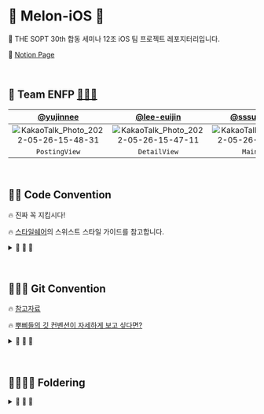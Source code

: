 # 🍈 Melon-iOS 🍈

🌈 THE SOPT 30th 합동 세미나 12조 iOS 팀 프로젝트 레포지터리입니다.

🌈 [Notion Page](https://www.notion.so/ENFP-iOS-13948c19a09f4290850f794950bad0c2)

<br>

## 🌈 Team ENFP [🦄🦄🦄](https://www.notion.so/ENFP-iOS-13948c19a09f4290850f794950bad0c2)

| [@yujinnee](https://github.com/yujinnee) | [@lee-euijin](https://github.com/lee-euijin) | [@sssua-0928](https://github.com/sssua-0928) |
| :---: | :---: | :---: |
| ![KakaoTalk_Photo_2022-05-26-15-48-31](https://user-images.githubusercontent.com/51031771/170434276-cbc9aaa8-f4a1-4dc8-befd-558c92f04f31.png)| ![KakaoTalk_Photo_2022-05-26-15-47-11](https://user-images.githubusercontent.com/51031771/170434375-39f2cafd-53e7-4a67-97a0-d37b47bf0eb3.png) |![KakaoTalk_Photo_2022-05-26-15-46-29](https://user-images.githubusercontent.com/51031771/170434415-5deb3bf1-7ac0-4b3b-af18-bb8b876ef1f6.png)|
|`PostingView`|`DetailView`|`MainView`|


    

<br>



## 🌈🌈 Code Convention

<aside>

🔥 진짜 꼭 지킵시다!

🔥 [스타일쉐어](https://github.com/StyleShare/swift-style-guide)의 스위스트 스타일 가이드를 참고합니다.
       
</aside>

<details>

<summary> 💬 💬 💬 </summary>
<div markdown="1">


### 1. 코드 레이아웃


#### 1-1. 공백

- 콜론(`:`)을 쓸 때에는 콜론의 오른쪽에만 공백을 둡니다.
    
    ```swift
    let names: [String: String]?
    ```
    

- 빈 줄은 딱 한 줄 정도만.. 너무 많은 빈 줄은 지양합니다.

#### 1-2. MARK 구문

- `MARK` 구문 위와 아래에는 공백이 필요합니다.
    
    ```swift
    // MARK: Layout
    
    override func layoutSubviews() {
      // doSomething()
    }
    
    // MARK: Actions
    
    override func menuButtonDidTap() {
      // doSomething()
    }
    ```
    

- `MARK` 구문의 순서는 아래와 같습니다.
    
    ```swift
    // MARK: - Properties
    
    // MARK: - Lifecycle
    
    override func viewDidLoad() {
        super.viewDidLoad()
    }
    
    // MARK: - Override Method UI + Layout
    
    override func configUI() {
        
    }
    
    override func setupAutoLayout() {
        
    }
    
    // MARK: - Custom Method
    
    // MARK: - @objc
    
    ```
    

- `Cell` 파일은 `// MARK: - Lifecycle` 대신 아래와 같습니다.
    
    ```swift
    // MARK: - Initializing
    
    override init(style: UITableViewCell.CellStyle, reuseIdentifier: String?) {
        super.init(style: style, reuseIdentifier: reuseIdentifier)
    }
    
    required convenience init?(coder aDecoder: NSCoder) {
        self.init(style: .default, reuseIdentifier: nil)
    }
    ```
    
- `Delegate`나 `Datasource`를 `extension`으로 빼줄 경우 위에 마크구문을 꼭 써줘야 합니다.
    
    ```swift
    // MARK: - UICollectionViewDelegate
    
    extension MainVC: UICollectionViewDelegate {
    
    ...
    
    }
    ```
    

#### 1-3. 임포트

- 모듈 임포트는 `알파벳 순`으로 정렬합니다.
- 내장 프레임워크를 먼저 임포트하고, 빈 줄로 구분하여 서드파티 프레임워크를 임포트합니다.
    
    ```swift
    import UIKit
    
    import SwiftyColor
    import SwiftyImage
    import Then
    import URLNavigator
    ```
    

<br>

### 2. 네이밍


#### 2-1. 액션 함수 네이밍

- `Action` 함수의 네이밍은 '주어 + 동사 + 목적어' 형태를 사용합니다.
    - **Tap(눌렀다 뗌)** 은  `.touchUpInside`에 대응하고,
    - **Press(누름)** 는  `.touchDown`에 대응합니다.
    - **will~** 은 특정 행위가 일어나기 직전이고, **did~** 는 특정 행위가 일어난 직후입니다.
    - **should~** 는 일반적으로 `Bool`을 반환하는 함수에 사용됩니다.
    
    
    ```
    func backButtonDidTap() {
      // ...
    }
    
    touchUpBackButton
    
    ```
    
<br>

### 3. 권장사항


#### 3-1. 변수 초기화

- 가능하다면 변수를 정의할 때 함께 초기화하도록 합니다.
- [Then](https://github.com/devxoul/Then) 라이브러리를 사용하면 초기화와 함께 속성을 지정할 수 있습니다.
    
    ```swift
    let label = UILabel().then {
      $0.textAlignment = .center
      $0.textColor = .black
      $0.text = "Hello, World!"
    }
    ```
    
    ```swift
    var job: String = "iOS Programmer"
    ```
    

#### 3-2. enum

- 상수를 정의할 때에는 `enum`를 만들어 비슷한 상수끼리 모아둡니다.
    
    재사용성과 유지보수 측면에서 큰 향상을 가져옵니다. 
    
    `struct` 대신 `enum`을 사용하는 이유는, 생성자가 제공되지 않는 자료형을 사용하기 위해서입니다.
    
- [CGFloatLiteral](https://github.com/devxoul/CGFloatLiteral)과 [SwiftyColor](https://github.com/devxoul/SwiftyColor)를 사용해서 코드를 단순화시킵니다.
    
    ```swift
    final class ProfileViewController: UIViewController {
    
      private enum Metric {
        static let profileImageViewLeft = 10.f
        static let profileImageViewRight = 10.f
        static let nameLabelTopBottom = 8.f
        static let bioLabelTop = 6.f
      }
    
      private enum Font {
        static let nameLabel = UIFont.boldSystemFont(ofSize: 14)
        static let bioLabel = UIFont.boldSystemFont(ofSize: 12)
      }
    
      private enum Color {
        static let nameLabelText = 0x000000.color
        static let bioLabelText = 0x333333.color ~ 70%
      }
    
    }
    ```
    

#### 3-3. final

- 더이상 상속이 발생하지 않는 클래스는 항상 `final` 키워드로 선언합니다.
    
    ```swift
    
    final class MyViewController: UIViewController {
      // ...
    }
    
    ```
 
<br>

### 4. ViewController


- `ViewController`, `TableViewCell`, `CollectionViewCell`
    - `VC`, `TVC`, `CVC`로 축약해서 사용합니다.


</div>
</details>

<br>
<br>

## 🌈🌈🌈 Git Convention

🔥 [참고자료](https://github.com/TeamMyDaily/4most-Android/wiki/1.-Git-사용법)

🔥 [뿌삐들의 깃 컨벤션이 자세하게 보고 싶다면?](https://www.notion.so/code-convention-5b50b29bb4444998a9fef9482197b4c7)

<details>

<summary> 💬 💬 💬 </summary>
<div markdown="1">

### Git Flow

```
1. Issue를 생성한다.
2. feature Branch를 생성한다.
3. Add - Commit - Push - Pull Request 의 과정을 거친다.
4. Pull Request가 작성되면 작성자 이외의 다른 팀원이 Code Review를 한다.
5. Code Review가 완료되면 Pull Request 작성자가 develop Branch로 merge 한다.
6. 종료된 Issue와 Pull Request의 Label과 Project를 관리한다.
```

### Commit Message Convention


    - FEAT : 새로운 기능 구현
    - ADD : Feat 이외의 부수적인 코드 추가, 라이브러리 추가, 새로운 View나 Activity 생성
    - CHORE : 그 이외의 잡일/ 버전 코드 수정, 패키지 구조 변경, 파일 이동, 가독성이나 변수명, reformat 등
    - FIX : 버그, 오류 해결
    - DEL : 쓸모없는 코드 및 파일 삭제
    - MOD : xml (스토리보드) 파일만 수정한 경우
    - DOCS : README나 WIKI 등의 문서 개정
    - REFACTOR : 내부 로직은 변경 하지 않고 기존의 코드를 개선하는 리팩토링 시


<details>
<summary>`Prefix` 가 헷갈릴 때 참고해주세요!</summary>
<div markdown="2">

```swift
[ADD] 홈 테이블뷰 높이 관련 코드 추가(#1)
[FEAT] 홈 기능 구현**(#2)
[CHORE] 홈 셀 레이아웃 코드 수정(#2)
[MOVE] 홈 폴더 파일 이동(#2)
[FIX] 홈 셀 리로드 버그 해결(#3)
[DEL] 필요없는 주석 삭제(#2)
```
</div>
</details>


### Branch Naming

`<prefix 소문자로>/<이슈번호>-<관련설명>`

*→ 대소문자 꼭 지켜주세요!*

```swift
feature/2-HomeLayout
feature/10-HomeService
```

### Issue

- Template 사용
- 라벨 달기
- 프로젝트 칸반보드 체크 필수

### Pull Request

- Template 사용 (내용 꼼꼼하게 작성)
- Code Review 24시간 내로

### Merge

- Approved 걸고 코리 받으면 자기자신이 Click

</aside>




</div>
</details>


<br>
<br>

## 🌈🌈🌈🌈 Foldering

<details>

<summary> 💬 💬 💬 </summary>
<div markdown="1">

<br>

```
🗂 Melon-iOS
		   │
		   |── 📂 Global
			 │     |── 📁 Base
		   │     |── 📁 Constant
		   │     |── 📁 Extension
		   │     └── 📁 Protocol
		   │
		   │── 📂 Source
		   │     |── 📁 Model
		   │     |── 📁 Network
		   │     └── 📁 Screen
			 |           |── Component
		   │           │
		   │           |── TabbarController
		   │           |── 📁 Main
		   │           |     |── 📁 VC   
		   │           |     |── 📁 Cell
		   │           |     └── 📁 Component
		   │           |── 📁 Album
		   │           |     |── 📁 VC
		   │           |     |── 📁 Cell
		   │           |     └── 📁 Component 
		   │	         |── 📁 Posting
		   │                 |── 📁 VC 
		   │                 |── 📁 Cell 
		   │                 └── 📁 Component
		   │           
		   │         
		   │
		   └── 📂 Resource
		       |
		       |── 📁 Support
		       |     |── AppDelegate.swift     
		       |     └── SceneDelegate.swift
		       |
		       |── 📁 Storyboard
		       |     |── LaunchScreen.storyboard    
		       |     |── Main.storyboard    
		       |     |── Album.storyboard    
		       |     └── Posting.storyboard
		       |
		       |── Assets.xcassets
		       └── Info.plist
		
```

</div>
</details>


